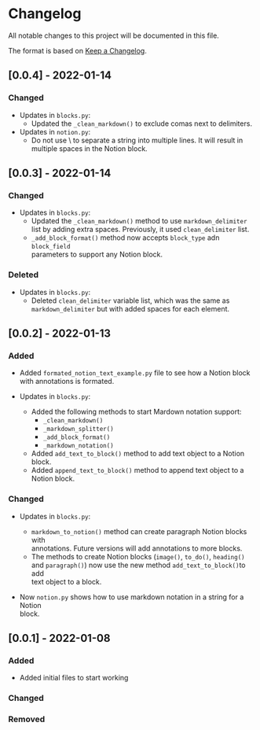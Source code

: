 # Changelog
All notable changes to this project will be documented in this file.

The format is based on [Keep a Changelog](https://keepachangelog.com).

## [0.0.4] - 2022-01-14
### Changed
- Updates in `blocks.py`:
    - Updated the `_clean_markdown()` to exclude comas next to delimiters.
- Updates in `notion.py`:
    - Do not use \ to separate a string into multiple lines. It will result in  
    multiple spaces in the Notion block.

## [0.0.3] - 2022-01-14
### Changed
- Updates in `blocks.py`:
    - Updated the `_clean_markdown()` method to use `markdown_delimiter`  
    list by adding extra spaces. Previously, it used `clean_delimiter` list.
    - `_add_block_format()` method now accepts `block_type` adn `block_field`  
    parameters to support any Notion block.

### Deleted
- Updates in `blocks.py`:
    - Deleted `clean_delimiter` variable list, which was the same as  
    `markdown_delimiter` but with added spaces for each element.

## [0.0.2] - 2022-01-13
### Added
- Added `formated_notion_text_example.py` file to see how a Notion block  
with annotations is formated.

- Updates in `blocks.py`:
    - Added the following methods to start Mardown notation support:
        - `_clean_markdown()`
        - `_markdown_splitter()`
        - `_add_block_format()`
        - `_markdown_notation()`
    - Added `add_text_to_block()` method to add text object to a Notion  
    block.
    - Added `append_text_to_block()` method to append text object to a  
    Notion block.

### Changed
- Updates in `blocks.py`:
    - `markdown_to_notion()` method can create paragraph Notion blocks with  
    annotations. Future versions will add annotations to more blocks.
    - The methods to create Notion blocks (`image()`, `to_do()`, `heading()`  
    and `paragraph()`) now use the new method `add_text_to_block()`to add  
    text object to a block.

- Now `notion.py` shows how to use markdown notation in a string for a Notion  
block.

## [0.0.1] - 2022-01-08
### Added
- Added initial files to start working

### Changed

### Removed
